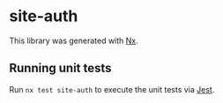 # site-auth

This library was generated with [Nx](https://nx.dev).

## Running unit tests

Run `nx test site-auth` to execute the unit tests via [Jest](https://jestjs.io).

